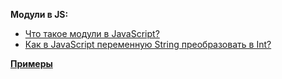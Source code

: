 **Модули в JS:**
- [Что такое модули в JavaScript?](https://github.com/JcoderPaul/JS_LS_GREEN_BOOK/blob/master/Js_ls_18_modules/DOC/JavaScriptModules.md)
- [Как в JavaScript переменную String преобразовать в Int?](https://github.com/JcoderPaul/JS_LS_GREEN_BOOK/blob/master/Js_ls_18_modules/DOC/ConvertStringToInteger.md)

[**Примеры**](https://github.com/JcoderPaul/JS_LS_GREEN_BOOK/tree/master/Js_ls_18_modules/Examples)